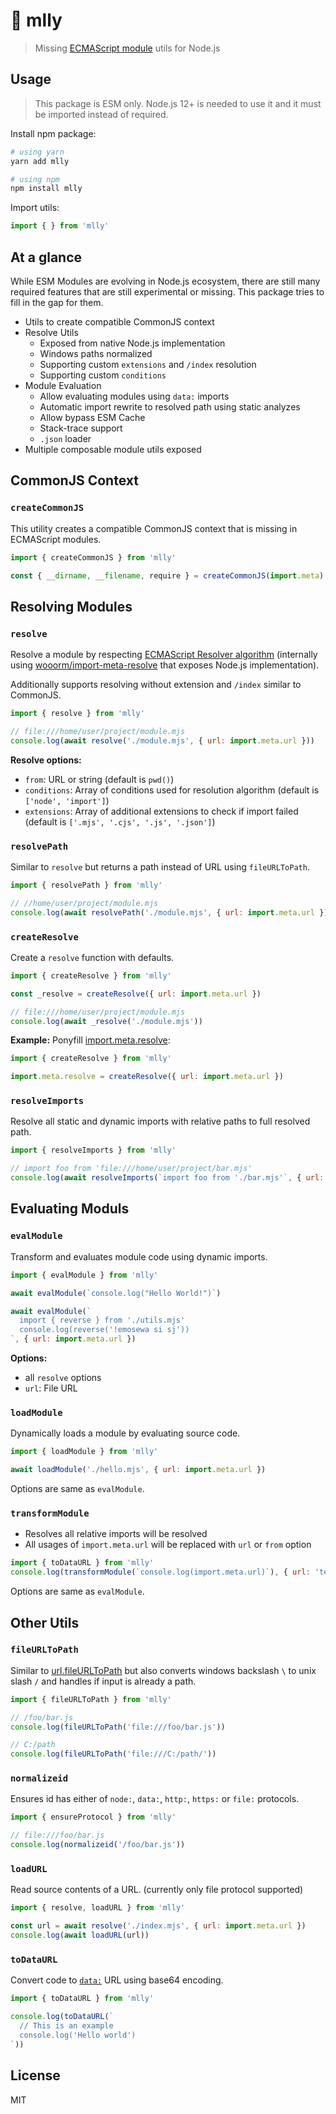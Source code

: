 # 🤝 mlly

> Missing [ECMAScript module](https://nodejs.org/api/esm.html) utils for Node.js


## Usage

> This package is ESM only. Node.js 12+ is needed to use it and it must be imported instead of required.

Install npm package:

```sh
# using yarn
yarn add mlly

# using npm
npm install mlly
```

Import utils:

```js
import { } from 'mlly'
```

## At a glance

While ESM Modules are evolving in Node.js ecosystem, there are still many required features that are still experimental or missing. This package tries to fill in the gap for them.

- Utils to create compatible CommonJS context
- Resolve Utils
  - Exposed from native Node.js implementation
  - Windows paths normalized
  - Supporting custom `extensions` and `/index` resolution
  - Supporting custom `conditions`
- Module Evaluation
  - Allow evaluating modules using `data:` imports
  - Automatic import rewrite to resolved path using static analyzes
  - Allow bypass ESM Cache
  - Stack-trace support
  - `.json` loader
- Multiple composable module utils exposed

## CommonJS Context

### `createCommonJS`

This utility creates a compatible CommonJS context that is missing in ECMAScript modules.

```js
import { createCommonJS } from 'mlly'

const { __dirname, __filename, require } = createCommonJS(import.meta)
```

## Resolving Modules

### `resolve`

Resolve a module by respecting [ECMAScript Resolver algorithm](https://nodejs.org/dist/latest-v14.x/docs/api/esm.html#esm_resolver_algorithm)
(internally using [wooorm/import-meta-resolve](https://github.com/wooorm/import-meta-resolve) that exposes Node.js implementation).

Additionally supports resolving without extension and `/index` similar to CommonJS.

```js
import { resolve } from 'mlly'

// file:///home/user/project/module.mjs
console.log(await resolve('./module.mjs', { url: import.meta.url }))
```

**Resolve options:**

- `from`: URL or string (default is `pwd()`)
- `conditions`: Array of conditions used for resolution algorithm (default is `['node', 'import']`)
- `extensions`: Array of additional extensions to check if import failed (default is `['.mjs', '.cjs', '.js', '.json']`)

### `resolvePath`

Similar to `resolve` but returns a path instead of URL using `fileURLToPath`.

```js
import { resolvePath } from 'mlly'

// //home/user/project/module.mjs
console.log(await resolvePath('./module.mjs', { url: import.meta.url }))
```

### `createResolve`

Create a `resolve` function with defaults.

```js
import { createResolve } from 'mlly'

const _resolve = createResolve({ url: import.meta.url })

// file:///home/user/project/module.mjs
console.log(await _resolve('./module.mjs'))
```

**Example:** Ponyfill [import.meta.resolve](https://nodejs.org/api/esm.html#esm_import_meta_resolve_specifier_parent):

```js
import { createResolve } from 'mlly'

import.meta.resolve = createResolve({ url: import.meta.url })
```

### `resolveImports`

Resolve all static and dynamic imports with relative paths to full resolved path.

```js
import { resolveImports } from 'mlly'

// import foo from 'file:///home/user/project/bar.mjs'
console.log(await resolveImports(`import foo from './bar.mjs'`, { url: import.meta.url }))
```

## Evaluating Moduls

### `evalModule`

Transform and evaluates module code using dynamic imports.

```js
import { evalModule } from 'mlly'

await evalModule(`console.log("Hello World!")`)

await evalModule(`
  import { reverse } from './utils.mjs'
  console.log(reverse('!emosewa si sj'))
`, { url: import.meta.url })
```

**Options:**

- all `resolve` options
- `url`: File URL

### `loadModule`

Dynamically loads a module by evaluating source code.

```js
import { loadModule } from 'mlly'

await loadModule('./hello.mjs', { url: import.meta.url })
```

Options are same as `evalModule`.

### `transformModule`

- Resolves all relative imports will be resolved
- All usages of `import.meta.url` will be replaced with `url` or `from` option

```js
import { toDataURL } from 'mlly'
console.log(transformModule(`console.log(import.meta.url)`), { url: 'test.mjs' })
```

Options are same as `evalModule`.


## Other Utils

### `fileURLToPath`

Similar to [url.fileURLToPath](https://nodejs.org/api/url.html#url_url_fileurltopath_url) but also converts windows backslash `\` to unix slash `/` and handles if input is already a path.

```js
import { fileURLToPath } from 'mlly'

// /foo/bar.js
console.log(fileURLToPath('file:///foo/bar.js'))

// C:/path
console.log(fileURLToPath('file:///C:/path/'))
```

### `normalizeid`

Ensures id has either of `node:`, `data:`, `http:`, `https:` or `file:` protocols.

```js
import { ensureProtocol } from 'mlly'

// file:///foo/bar.js
console.log(normalizeid('/foo/bar.js'))
```

### `loadURL`

Read source contents of a URL. (currently only file protocol supported)

```js
import { resolve, loadURL } from 'mlly'

const url = await resolve('./index.mjs', { url: import.meta.url })
console.log(await loadURL(url))
```

### `toDataURL`

Convert code to [`data:`](https://nodejs.org/api/esm.html#esm_data_imports) URL using base64 encoding.

```js
import { toDataURL } from 'mlly'

console.log(toDataURL(`
  // This is an example
  console.log('Hello world')
`))
```

## License

MIT
